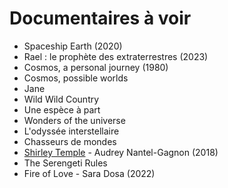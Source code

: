 # Documentaires à voir

- Spaceship Earth (2020)
- Rael : le prophète des extraterrestres (2023)
- Cosmos, a personal journey (1980)
- Cosmos, possible worlds
- Jane
- Wild Wild Country
- Une espèce à part
- Wonders of the universe
- L'odyssée interstellaire
- Chasseurs de mondes
- [Shirley Temple](https://www.tenk.fr/les-films-de-l-uqam/shirley-temple.html) -  Audrey Nantel-Gagnon (2018)
- The Serengeti Rules 
- Fire of Love - Sara Dosa (2022)

